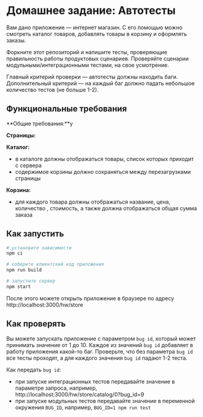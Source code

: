 # Домашнее задание: Автотесты

Вам дано приложение — интернет магазин. С его помощью можно смотреть каталог товаров, добавлять товары в корзину и оформлять заказы.

Форкните этот репозиторий и напишите тесты, проверяющие правильность работы продуктовых сценариев. Проверяйте сценарии модульными/интеграционными тестами, на свое усмотрение.

Главный критерий проверки — автотесты должны находить баги. Дополнительный критерий — на каждый баг должно падать небольшое количество тестов (не больше 1-2).

## Функциональные требования

**Общие требования:**y

**Страницы:**

**Каталог:**
- в каталоге должны отображаться товары, список которых приходит с сервера
- содержимое корзины должно сохраняться между перезагрузками страницы

**Корзина:**
- для каждого товара должны отображаться название, цена, количество , стоимость, а также должна отображаться общая сумма заказа


## Как запустить

```sh
# установите зависимости
npm ci

# соберите клиентский код приложения
npm run build

# запустите сервер
npm start
```

После этого можете открыть приложение в браузере по адресу http://localhost:3000/hw/store

## Как проверять

Вы можете запускать приложение с параметром `bug id`, который может принимать значение от 1 до 10. Каждое из значений `bug id` добавляет в работу приложения какой-то баг. Проверьте, что без параметра `bug id` все тесты проходят, а для каждого значения `bug id` падают 1-2 теста.

Как передать `bug id`:
- при запуске интеграционных тестов передавайте значение в параметре запроса, например, http://localhost:3000/hw/store/catalog/0?bug_id=9
- при запуске модульных тестов передавайте значение в переменной окружения `BUG_ID`, например, `BUG_ID=1 npm run test`

